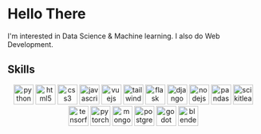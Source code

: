 <h1>Hello There</h1>

<p>
I'm interested in Data Science & Machine learning. I also do Web Development.
</p>

<h2>Skills</h2>
<div align="center">
    <img src="https://cdn.jsdelivr.net/gh/devicons/devicon/icons/python/python-original.svg" height="40" alt="python logo"  />
    <img src="https://cdn.jsdelivr.net/gh/devicons/devicon/icons/html5/html5-original.svg" height="40" alt="html5 logo"  />
    <img src="https://cdn.jsdelivr.net/gh/devicons/devicon/icons/css3/css3-original.svg" height="40" alt="css3 logo"  />
    <img src="https://cdn.jsdelivr.net/gh/devicons/devicon/icons/javascript/javascript-original.svg" height="40" alt="javascript logo"  />
    <img src="https://cdn.jsdelivr.net/gh/devicons/devicon/icons/vuejs/vuejs-original.svg" height="40" alt="vuejs logo"  />
    <img src="https://cdn.simpleicons.org/tailwindcss/06B6D4" height="40" alt="tailwindcss logo"  />
    <img src="https://skillicons.dev/icons?i=flask" height="40" alt="flask logo"  />
    <img src="https://cdn.jsdelivr.net/gh/devicons/devicon/icons/django/django-plain.svg" height="40" alt="django logo"  />
    <img src="https://cdn.jsdelivr.net/gh/devicons/devicon/icons/nodejs/nodejs-original.svg" height="40" alt="nodejs logo"  />
    <img src="https://cdn.jsdelivr.net/gh/devicons/devicon/icons/pandas/pandas-original.svg" height="40" alt="pandas logo"  />
    <img src="https://cdn.jsdelivr.net/gh/devicons/devicon/icons/scikitlearn/scikitlearn-original.svg" height="40" alt="scikitlearn logo"/>
    <img src="https://cdn.jsdelivr.net/gh/devicons/devicon/icons/tensorflow/tensorflow-original.svg" height="40" alt="tensorflow logo"  />
    <img src="https://cdn.jsdelivr.net/gh/devicons/devicon/icons/pytorch/pytorch-original.svg" height="40" alt="pytorch logo"  />
    <img src="https://cdn.jsdelivr.net/gh/devicons/devicon/icons/mongodb/mongodb-original.svg" height="40" alt="mongodb logo"  />
    <img src="https://cdn.simpleicons.org/postgresql/4169E1" height="40" alt="postgresql logo"  />
    <img src="https://cdn.jsdelivr.net/gh/devicons/devicon/icons/godot/godot-original.svg" height="40" alt="godot logo"  />
    <img src="https://cdn.jsdelivr.net/gh/devicons/devicon/icons/blender/blender-original.svg" height="40" alt="blender logo"  />
</div>

